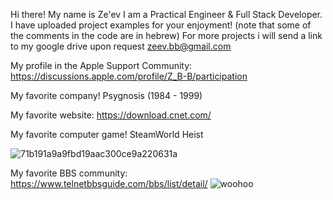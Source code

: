 Hi there!
My name is Ze'ev
I am a Practical Engineer & Full Stack Developer.
I have uploaded project examples for your enjoyment!
(note that some of the comments in the code are in hebrew)
For more projects i will send a link to my google drive upon request
zeev.bb@gmail.com

My profile in the Apple Support Community: https://discussions.apple.com/profile/Z_B-B/participation


My favorite company! Psygnosis (1984 - 1999)

My favorite website: https://download.cnet.com/

My favorite computer game! SteamWorld Heist

![71b191a9a9fbd19aac300ce9a220631a](https://user-images.githubusercontent.com/4492652/220156320-4f142d5a-25dc-4fb7-91c4-2e56b1d4c44b.jpg)


My favorite BBS community: https://www.telnetbbsguide.com/bbs/list/detail/  ![woohoo](https://user-images.githubusercontent.com/4492652/220128378-81305ff2-f0ea-44ab-b137-36ea05be3b0e.gif)
